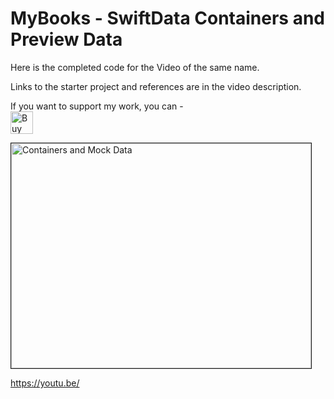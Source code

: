 # MyBooks - SwiftData Containers and Preview Data

Here is the completed code for the Video of the same name.

Links to the starter project and references are in the video description.

If you want to support my work, you can - </br>
<a href='https://ko-fi.com/Z8Z22WRVG' target='_blank'><img height='36' style='border:0px;height:36px;' src='https://cdn.ko-fi.com/cdn/kofi3.png?v=2' border='0' alt='Buy Me a Coffee at ko-fi.com' /></a>

<a href="http://www.youtube.com/watch?feature=player_embedded&v=tZq4mvqH9Fg
" target="_blank"><img src="http://img.youtube.com/vi/tZq4mvqH9Fg.jpg" 
alt="Containers and Mock Data" width="480" height="360" border="1" />


https://youtu.be/

